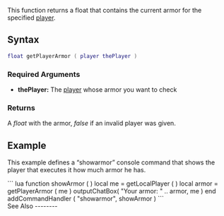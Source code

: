 This function returns a float that contains the current armor for the specified [player](/player.md "wikilink").

Syntax
------

``` lua
float getPlayerArmor ( player thePlayer )
```

### Required Arguments

-   **thePlayer:** The [player](/player.md "wikilink") whose armor you want to check

### Returns

A *float* with the armor, *false* if an invalid player was given.

Example
-------

This example defines a “showarmor” console command that shows the player that executes it how much armor he has.

<section name="Client" class="client" show="true">
``` lua
function showArmor ( )
    local me = getLocalPlayer ( )
    local armor = getPlayerArmor ( me )
    outputChatBox( "Your armor: " .. armor, me )
end
addCommandHandler ( "showarmor", showArmor )
```

</section>
See Also
--------
